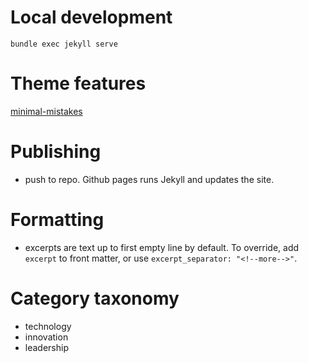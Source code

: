 # Local development
`bundle exec jekyll serve`

# Theme features
[minimal-mistakes](https://mmistakes.github.io/minimal-mistakes/docs/quick-start-guide/)

# Publishing
- push to repo.  Github pages runs Jekyll and updates the site.

# Formatting
- excerpts are text up to first empty line by default. To override, add `excerpt` to front matter, or use `excerpt_separator: "<!--more-->"`.

# Category taxonomy
- technology
- innovation
- leadership